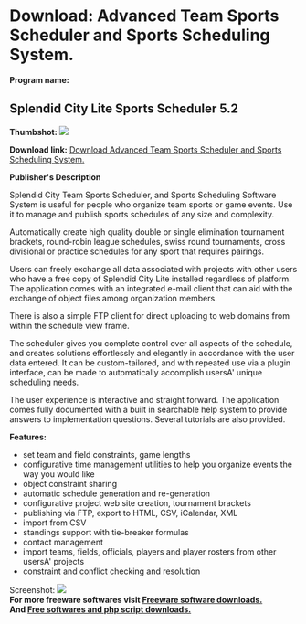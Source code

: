 # Download: Advanced Team Sports Scheduler and Sports Scheduling System.

**Program name:**

## Splendid City Lite Sports Scheduler 5.2

  
**Thumbshot:** ![](http://www.freewarefiles.com/screenshot/splendidcity_md.gif)   
  
**Download link:** [Download Advanced Team Sports Scheduler and Sports Scheduling System.](http://freesoftwares.boysofts.com/Splendid-City-Lite-Sports-Scheduler_program_15135.html)  
  


**Publisher's Description**  
  


Splendid City Team Sports Scheduler, and Sports Scheduling Software System is useful for people who organize team sports or game events. Use it to manage and publish sports schedules of any size and complexity. 

Automatically create high quality double or single elimination tournament brackets, round-robin league schedules, swiss round tournaments, cross divisional or practice schedules for any sport that requires pairings.

Users can freely exchange all data associated with projects with other users who have a free copy of Splendid City Lite installed regardless of platform. The application comes with an integrated e-mail client that can aid with the exchange of object files among organization members.

There is also a simple FTP client for direct uploading to web domains from within the schedule view frame.

The scheduler gives you complete control over all aspects of the schedule, and creates solutions effortlessly and elegantly in accordance with the user data entered. It can be custom-tailored, and with repeated use via a plugin interface, can be made to automatically accomplish usersA' unique scheduling needs.

The user experience is interactive and straight forward. The application comes fully documented with a built in searchable help system to provide answers to implementation questions. Several tutorials are also provided.

**Features:**

  * set team and field constraints, game lengths 
  * configurative time management utilities to help you organize events the way you would like 
  * object constraint sharing 
  * automatic schedule generation and re-generation 
  * configurative project web site creation, tournament brackets 
  * publishing via FTP, export to HTML, CSV, iCalendar, XML 
  * import from CSV 
  * standings support with tie-breaker formulas 
  * contact management 
  * import teams, fields, officials, players and player rosters from other usersA' projects 
  * constraint and conflict checking and resolution 

  
  
Screenshot: ![](http://www.freewarefiles.com/screenshot/splendidcity.gif)   
**For more freeware softwares visit [Freeware software downloads.](http://freesoftwares.boysofts.com/)**   
**And [Free softwares and php script downloads.](http://www.boysofts.com/)**
